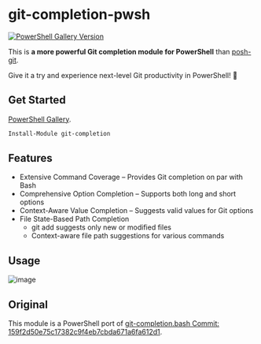 # git-completion-pwsh

[![PowerShell Gallery Version](https://img.shields.io/powershellgallery/v/git-completion)](https://www.powershellgallery.com/packages/git-completion)

This is **a more powerful Git completion module for PowerShell** than [posh-git](https://github.com/dahlbyk/posh-git).

Give it a try and experience next-level Git productivity in PowerShell! 🚀

## Get Started

[PowerShell Gallery](https://www.powershellgallery.com/packages/git-completion).

```powershell
Install-Module git-completion
```

## Features

- Extensive Command Coverage – Provides Git completion on par with Bash
- Comprehensive Option Completion – Supports both long and short options
- Context-Aware Value Completion – Suggests valid values for Git options
- File State-Based Path Completion
    - git add suggests only new or modified files
    - Context-aware file path suggestions for various commands

## Usage

![image](https://github.com/user-attachments/assets/6d702fe0-5084-4dbf-8b62-3e7c99a6b087)


## Original

This module is a PowerShell port of [git-completion.bash Commit: 159f2d50e75c17382c9f4eb7cbda671a6fa612d1](https://github.com/git/git/blob/a36e024e989f4d35f35987a60e3af8022cac3420/contrib/completion/git-completion.bash).

